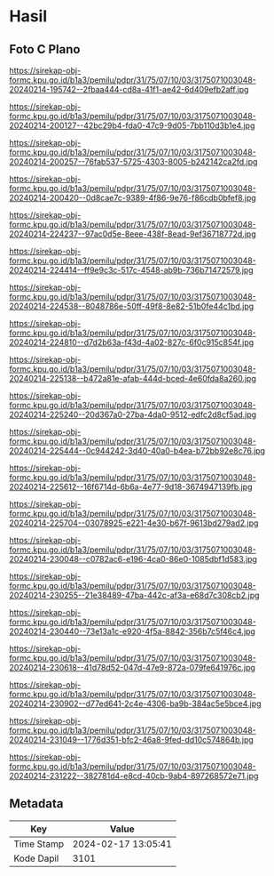 # Hasil

## Foto C Plano

https://sirekap-obj-formc.kpu.go.id/b1a3/pemilu/pdpr/31/75/07/10/03/3175071003048-20240214-195742--2fbaa444-cd8a-41f1-ae42-6d409efb2aff.jpg

https://sirekap-obj-formc.kpu.go.id/b1a3/pemilu/pdpr/31/75/07/10/03/3175071003048-20240214-200127--42bc29b4-fda0-47c9-9d05-7bb110d3b1e4.jpg

https://sirekap-obj-formc.kpu.go.id/b1a3/pemilu/pdpr/31/75/07/10/03/3175071003048-20240214-200257--76fab537-5725-4303-8005-b242142ca2fd.jpg

https://sirekap-obj-formc.kpu.go.id/b1a3/pemilu/pdpr/31/75/07/10/03/3175071003048-20240214-200420--0d8cae7c-9389-4f86-9e76-f86cdb0bfef8.jpg

https://sirekap-obj-formc.kpu.go.id/b1a3/pemilu/pdpr/31/75/07/10/03/3175071003048-20240214-224237--97ac0d5e-8eee-438f-8ead-9ef36718772d.jpg

https://sirekap-obj-formc.kpu.go.id/b1a3/pemilu/pdpr/31/75/07/10/03/3175071003048-20240214-224414--ff9e9c3c-517c-4548-ab9b-736b71472579.jpg

https://sirekap-obj-formc.kpu.go.id/b1a3/pemilu/pdpr/31/75/07/10/03/3175071003048-20240214-224538--8048786e-50ff-49f8-8e82-51b0fe44c1bd.jpg

https://sirekap-obj-formc.kpu.go.id/b1a3/pemilu/pdpr/31/75/07/10/03/3175071003048-20240214-224810--d7d2b63a-f43d-4a02-827c-6f0c915c854f.jpg

https://sirekap-obj-formc.kpu.go.id/b1a3/pemilu/pdpr/31/75/07/10/03/3175071003048-20240214-225138--b472a81e-afab-444d-bced-4e60fda8a260.jpg

https://sirekap-obj-formc.kpu.go.id/b1a3/pemilu/pdpr/31/75/07/10/03/3175071003048-20240214-225240--20d367a0-27ba-4da0-9512-edfc2d8cf5ad.jpg

https://sirekap-obj-formc.kpu.go.id/b1a3/pemilu/pdpr/31/75/07/10/03/3175071003048-20240214-225444--0c944242-3d40-40a0-b4ea-b72bb92e8c76.jpg

https://sirekap-obj-formc.kpu.go.id/b1a3/pemilu/pdpr/31/75/07/10/03/3175071003048-20240214-225612--16f6714d-6b6a-4e77-9d18-3674947139fb.jpg

https://sirekap-obj-formc.kpu.go.id/b1a3/pemilu/pdpr/31/75/07/10/03/3175071003048-20240214-225704--03078925-e221-4e30-b67f-9613bd279ad2.jpg

https://sirekap-obj-formc.kpu.go.id/b1a3/pemilu/pdpr/31/75/07/10/03/3175071003048-20240214-230048--c0782ac6-e196-4ca0-86e0-1085dbf1d583.jpg

https://sirekap-obj-formc.kpu.go.id/b1a3/pemilu/pdpr/31/75/07/10/03/3175071003048-20240214-230255--21e38489-47ba-442c-af3a-e68d7c308cb2.jpg

https://sirekap-obj-formc.kpu.go.id/b1a3/pemilu/pdpr/31/75/07/10/03/3175071003048-20240214-230440--73e13a1c-e920-4f5a-8842-356b7c5f46c4.jpg

https://sirekap-obj-formc.kpu.go.id/b1a3/pemilu/pdpr/31/75/07/10/03/3175071003048-20240214-230618--41d78d52-047d-47e9-872a-079fe641976c.jpg

https://sirekap-obj-formc.kpu.go.id/b1a3/pemilu/pdpr/31/75/07/10/03/3175071003048-20240214-230902--d77ed641-2c4e-4306-ba9b-384ac5e5bce4.jpg

https://sirekap-obj-formc.kpu.go.id/b1a3/pemilu/pdpr/31/75/07/10/03/3175071003048-20240214-231049--1776d351-bfc2-46a8-9fed-dd10c574864b.jpg

https://sirekap-obj-formc.kpu.go.id/b1a3/pemilu/pdpr/31/75/07/10/03/3175071003048-20240214-231222--382781d4-e8cd-40cb-9ab4-897268572e71.jpg


## Metadata

| Key        | Value               |
| ---------- | ------------------- |
| Time Stamp | 2024-02-17 13:05:41 |
| Kode Dapil | 3101                |



